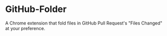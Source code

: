 GitHub-Folder
=============

A Chrome extension that fold files in GitHub Pull Request's "Files Changed" at your preference.
